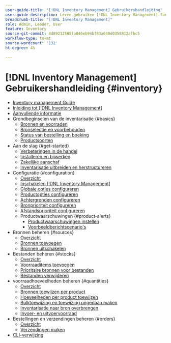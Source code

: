 ```yaml
---
user-guide-title: "[!DNL Inventory Management] Gebruikershandleiding"
user-guide-description: Leren gebruiken [!DNL Inventory Management] functies om de hoeveelheden voor verkoop te behouden en verzendingen te verwerken [!DNL Commerce] bestellingen.
breadcrumb-title: "[!DNL Inventory Management]"
role: Admin, Leader, User
feature: Inventory
source-git-commit: 4d89212585fa846eb94bf83a640d0358812afbc5
workflow-type: tm+mt
source-wordcount: '132'
ht-degree: 4%

---
```



# [!DNL Inventory Management] Gebruikershandleiding {#inventory}

- [Inventory management Guide](guide-overview.md)
- [Inleiding tot [!DNL Inventory Management]](introduction.md)
- [Aanvullende informatie](release-notes.md)
- Grondbeginselen van de inventarisatie {#basics}
   - [Bronnen en voorraden](sources-stocks.md)
   - [Bronselectie en voorbehouden](selection-reservations.md)
   - [Status van bestelling en boeking](order-status.md)
   - [Productsoorten](product-types.md)
- Aan de slag {#get-started}
   - [Verbeteringen in de handel](migrate.md)
   - [Installeren en bijwerken](install-update.md)
   - [Zakelijke aanschaf](merchant-sourcing.md)
   - [Inventarisatie uitbreiden en herstructureren](expand-restructure.md)
- Configuratie {#configuration}
   - [Overzicht](configuration.md)
   - [Inschakelen [!DNL Inventory Management]](enable.md)
   - [Globale opties configureren](global-options.md)
   - [Productopties configureren](product-options.md)
   - [Achtergronden configureren](backorders.md)
   - [Bronprioriteit configureren](source-priority-algorithm.md)
   - [Afstandsprioriteit configureren](distance-priority-algorithm.md)
   - Productwaarschuwingen {#product-alerts}
      - [Productwaarschuwingen instellen](alert-setup.md)
      - [Voorbeeldberichtscenario&#39;s](stock-messages.md)
- Bronnen beheren {#sources}
   - [Overzicht](sources-manage.md)
   - [Bronnen toevoegen](sources-add.md)
   - [Bronnen uitschakelen](sources-disable.md)
- Bestanden beheren {#stocks}
   - [Overzicht](stocks-manage.md)
   - [Voorraaditems toevoegen](stocks-add.md)
   - [Prioritaire bronnen voor bestanden](stocks-prioritize-sources.md)
   - [Bestanden verwijderen](stocks-delete.md)
- voorraadhoeveelheden beheren {#quantities}
   - [Overzicht](quantities-manage.md)
   - [Bronnen toewijzen per product](sources-assign-per-product.md)
   - [Hoeveelheden per product toewijzen](quantities-assign-per-product.md)
   - [Bulktoewijzing en toewijzing ongedaan maken](bulk-assignment.md)
   - [Inventarisatie naar bron overbrengen](inventory-transfer.md)
   - [Invoer- en uitvoervoorraad](inventory-import-export.md)
- Bestellingen en verzendingen beheren {#orders}
   - [Overzicht](shipments.md)
   - [Verzendingen maken](shipments-create.md)
- [CLI-verwijzing](cli.md)
